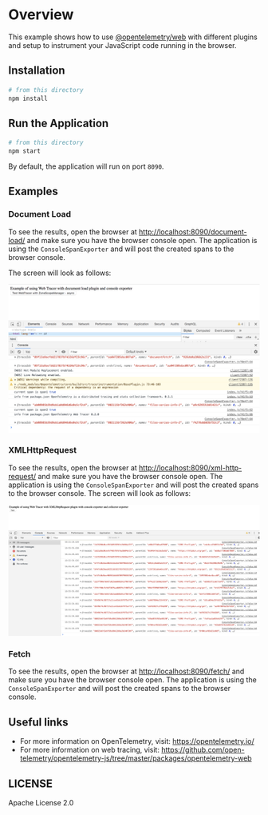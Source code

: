 # Overview

This example shows how to use [@opentelemetry/web](https://github.com/open-telemetry/opentelemetry-js/tree/master/packages/opentelemetry-web) with different plugins and setup to instrument your JavaScript code running in the browser.

## Installation

```sh
# from this directory
npm install
```

## Run the Application

```sh
# from this directory
npm start
```

By default, the application will run on port `8090`.

## Examples

### Document Load

To see the results, open the browser at <http://localhost:8090/document-load/> and make sure you have the browser console open. The application is using the `ConsoleSpanExporter` and will post the created spans to the browser console.

The screen will look as follows:

![Screenshot of the running example](images/document-load.png)

### XMLHttpRequest

To see the results, open the browser at <http://localhost:8090/xml-http-request/> and make sure you have the browser console open. The application is using the `ConsoleSpanExporter` and will post the created spans to the browser console.
The screen will look as follows:

![Screenshot of the running example](images/xml-http-request.png)

### Fetch

To see the results, open the browser at <http://localhost:8090/fetch/> and make sure you have the browser console open. The application is using the `ConsoleSpanExporter` and will post the created spans to the browser console.

## Useful links

- For more information on OpenTelemetry, visit: <https://opentelemetry.io/>
- For more information on web tracing, visit: <https://github.com/open-telemetry/opentelemetry-js/tree/master/packages/opentelemetry-web>

## LICENSE

Apache License 2.0

